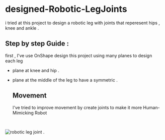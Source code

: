 # designed-Robotic-LegJoints

i tried at this project to design a robotic leg with joints that reperesent hips , knee and ankle .

## Step by step Guide :
first , I've use OnShape design this project 
using many planes to design each leg 
<br>
- plane at knee and hip .<br>
- plane at the middle of the leg to have a symmetric .<br>

  ## Movement
  I've tried to improve movement by create joints to make it more Human-Mimicking Robot

  <br>
 ![robotic leg joint](https://github.com/ReemaAlzhrani/designed-Robotic-LegJoints/assets/154990107/2e5a67df-6abb-42ee-838d-a22c96161cfc)
.
